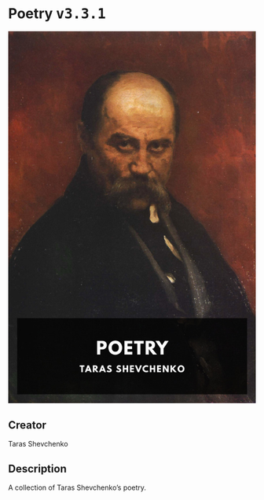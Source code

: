 
# Poetry <kbd>v3.3.1</kbd>

<center>
  <img src="./cover-1024.jpg"/>
</center>

## Creator
Taras Shevchenko

## Description
A collection of Taras Shevchenko’s poetry.
